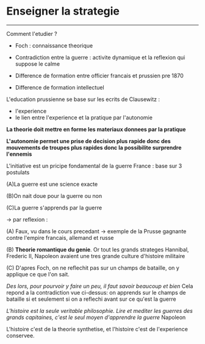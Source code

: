 # Enseigner la strategie

--- 

Comment l'etudier ?
- Foch : connaissance theorique

- Contradiction entre la guerre : activite dynamique et la reflexion qui suppose le calme
- Difference de formation entre officier francais et prussien pre 1870
- Difference de formation intellectuel 


L'education prussienne se base sur les ecrits de Clausewitz :
  - l'experience
  - le lien entre l'experience et la pratique par l'autonomie

**La theorie doit mettre en forme les materiaux donnees par la pratique**

**L'autonomie permet une prise de decision plus rapide donc des mouvements de troupes plus rapides donc la possibilite surprendre l'ennemis**

L'initiative est un pricipe fondamental de la guerre
France : base sur 3 postulats


  (A)La guerre est une science exacte


  (B)On nait doue pour la guerre ou non
  
  
  (C)La guerre s'apprends par la guerre


-> par reflexion : 


  (A) Faux, vu dans le cours precedant -> exemple de la Prusse gagnante contre l'empire francais, allemand et russe
  
  
  (B) **Theorie romantique du genie**.  Or tout les grands strateges Hannibal, Frederic II, Napoleon avaient une tres       grande culture d'histoire militaire
  
  
  (C) D'apres Foch, on ne reflechit pas sur un champs de bataille, on y applique ce que l'on sait. 
  
  *Des lors, pour pourvoir y faire un peu, il faut savoir beaucoup et bien* Cela repond a la contradiction vue ci-dessus: on apprends sur le champs de bataille si et seulement si on a reflechi avant sur ce qu'est la guerre

  *L'histoire est la seule veritable philosophie. Lire et mediter les guerres des grands capitaines, c'est le seul moyen d'apprendre la guerre* Napoleon

L'histoire c'est de la theorie synthetise, et l'histoire c'est de l'experience conservee. 
